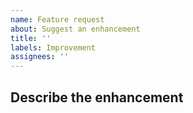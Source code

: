```yaml
---
name: Feature request
about: Suggest an enhancement
title: ''
labels: Improvement
assignees: ''
---
```


## Describe the enhancement

<!--

Please let us know what enhancement you'd like to see made to Linguist. The more
detail you provide, the better.

-->
